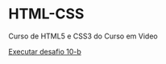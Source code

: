 # HTML-CSS
 Curso de HTML5 e CSS3 do Curso em Video

 <a href="https://gabicostt.github.io/HTML-CSS/DESAFIOS/desafio010-b/index.html" target="_blank">Executar desafio 10-b</a>